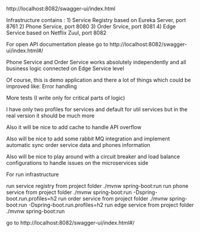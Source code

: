 http://localhost:8082/swagger-ui/index.html

Infrastructure contains :
      1) Service Registry based on Eureka Server, port 8761
      2) Phone Service, port 8080
      3) Order Srvice, port 8081
      4) Edge Service based on Netflix Zuul, port 8082

For open API documentation please go to http://localhost:8082/swagger-ui/index.html#/

Phone Service and Order Service works absolutely independently and all business logic connected on Edge Service level

Of course, this is demo application and there a lot of things which could be improved like:
	Error handling
  
  More tests (I write only for critical parts of logic)
  
  I have only two profiles for services and default for util services but in the real version it should be much more
	
  Also it will be nice to add  cache to handle API overflow
  
  Also will be nice to add some rabbit MQ integration and implement automatic sync order service data and phones information
  
  Also will be nice to play around with  a circuit breaker and load balance configurations  to handle issues on the microservices side


For run infrastructure

run service registry from project folder ./mvnw spring-boot:run
run phone service from project folder ./mvnw spring-boot:run -Dspring-boot.run.profiles=h2
run order service from project folder ./mvnw spring-boot:run -Dspring-boot.run.profiles=h2
run edge service from project folder ./mvnw spring-boot:run

go to http://localhost:8082/swagger-ui/index.html#/


